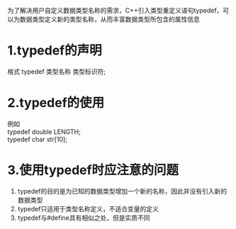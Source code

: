 为了解决用户自定义数据类型名称的需求，C++引入类型重定义语句typedef，可以为数据类型定义新的类型名称，从而丰富数据类型所包含的属性信息

# 1.typedef的声明
格式 
typedef 类型名称 类型标识符;  

# 2.typedef的使用
例如  
typedef double LENGTH;  
typedef char str[10];  

# 3.使用typedef时应注意的问题
1. typedef的目的是为已知的数据类型增加一个新的名称，因此并没有引入新的数据类型
2. typedef只适用于类型名称定义，不适合变量的定义
3. typedef与#define具有相似之处，但是实质不同
